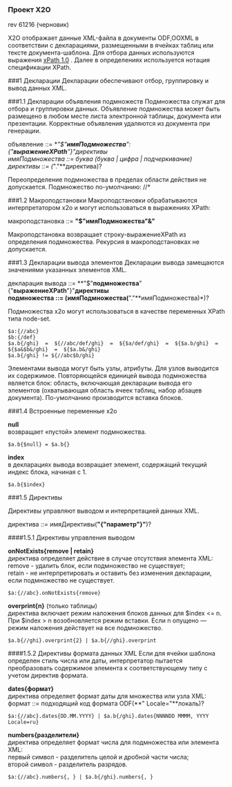 ### Проект X2O
rev 61216 (черновик)

X2O отображает данные XML-файла в документы ODF,OOXML в соответствии с декларациями, размещенными в ячейках таблиц или тексте документа-шаблона.  Для отбора данных используются выражения [xPath 1.0](http://citforum.ru/internet/xpath) . Далее в определениях используется нотация спецификации XPath.

###1 Декларации
Декларации обеспечивают отбор, группировку и вывод данных XML.

###1.1 Декларации объявления подмножеств
Подмножества служат для отбора и группировки данных. Объявление подмножества может быть размещено в любом месте листа электронной таблицы, документа или презентации. Корректные объявления удаляются из документа при генерации.

объявление ::= **"$"**имяПодмножества**":{"**выражениеXPath**"}"**директивы  
имяПодмножества ::= буква (буква | цифра | подчеркивание)*  
директивы ::= (**"."**директива)?  

Переопределение подмножества в пределах области действия не допускается. Подмножество по-умолчанию:  //*

###1.2 Макроподстановки
Макроподстановки обрабатываются интерпретатором x2o и могут использоваться в выражениях XPath:

макроподстановка ::= **"$"**имяПодмножества**"&"**

Макроподстановка возвращает строку-выражениеXPath из определения подмножества. Рекурсия в макроподстановках не допускается.
 
###1.3 Декларации вывода элементов
Декларации вывода замещаются значениями указанных элементов XML.

декларация вывода ::= **"$"**подмножества**"{"**выражениеXPath**"}"**директивы  
подмножества ::= (имяПодмножества(**"."**имяПодмножества)*)?

Подмножества x2o могут использоваться в качестве переменных XPath типа node-set.

```
$a:{//abc}
$b:{/def}
$a.b{/ghi}  =  ${//abc/def/ghi}  =  ${$a/def/ghi}  =  ${$a.b/ghi}  =  ${$a&$b&/ghi}  =  ${$a.b&/ghi}
$a.b{/ghi} != ${//abc$b/ghi}
```

Элементами вывода могут быть узлы, атрибуты. Для узлов выводится их содержимое.
Повторяющейся единицей вывода подмножества является блок: область, включающая декларации вывода его элементов (охватывающая область ячеек таблиц, набор абзацев документа). По-умолчанию производится вставка блоков.

###1.4 Встроенные переменные x2o
  
**null**  
      возвращает «пустой» элемент подмножества.
```
$a.b{$null} = $a.b{}
```
  
**index**  
      в декларациях вывода возвращает элемент, содержащий текущий индекс блока, начиная с 1. 
```
$a.b{$index}
```
  
###1.5 Директивы
  
Директивы управляют выводом и интерпретацией данных XML.

директива  ::= имяДирективы(**"{"**параметр**"}"**)?
  

####1.5.1 Директивы управления выводом

**onNotExists{remove | retain}**  
 директива определяет действие в случае отсутствия элемента XML:  
 remove - удалить блок, если подмножество не существует;  
 retain - не интерпретировать и оставить без изменения декларации, если подмножество не существует.
```
$a:{//abc}.onNotExists{remove}
```
  
**overprint{n}** (только таблицы)  
  директива включает режим наложения блоков данных для $index <= n. 
  При $index > n возобновляется режим вставки. 
  Если n опущено — режим наложения действует на все подмножество.
```
$a.b{//ghi}.overprint{2} | $a.b{//ghi}.overprint
```
  
####1.5.2 Директивы формата данных XML
Если для ячейки шаблона определен стиль числа или даты, интерпретатор пытается преобразовать содержимое элемента к соответствующему типу с учетом директив формата. 
    
**dates{формат}**  
  директива определяет формат даты для множества или узла XML:  
  формат  ::=  подходящий код формата ODF(**" Locale="**локаль)?
```
$a:{//abc}.dates{DD.MM.YYYY} | $a.b{/ghi}.dates{NNNNDD MMMM, YYYY Locale=ru}
```

**numbers{разделители}**  
  директива определяет формат числа для подмножества или элемента XML:  
  первый символ - разделитель целой и дробной части числа;  
  второй символ - разделитель разрядов.
```
$a:{//abc}.numbers{, } | $a.b{/ghi}.numbers{, }
```

